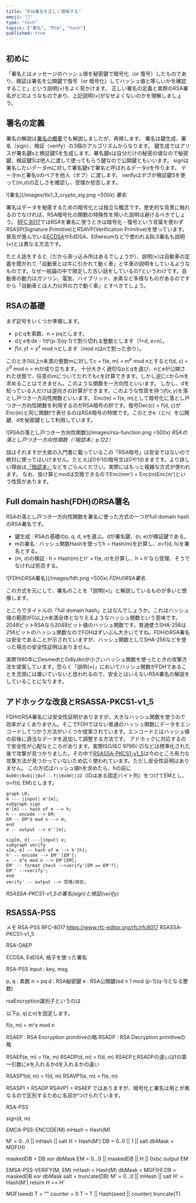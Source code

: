 ```yaml
---
title: "RSA署名を正しく理解する"
emoji: "🔐"
type: "tech"
topics: ["署名", "RSA", "hash"]
published: true
---
```

## 初めに

「署名とはメッセージのハッシュ値を秘密鍵で暗号化（or 復号）したものであり、検証は署名を公開鍵で復号（or 暗号化）してハッシュ値と等しいかを確認すること」という説明(×)をよく見かけます。
正しい署名の定義と実際のRSA署名がどのようなものであり、上記説明(×)がなぜよくないのかを理解しましょう。

## 署名の定義

署名の解説は[署名の概要](https://zenn.dev/herumi/articles/sd202203-ecc-2#%E7%BD%B2%E5%90%8D%E3%81%AE%E6%A6%82%E8%A6%81)でも解説しましたが、再掲します。
署名は鍵生成、署名（sign）、検証（verify）の3個のアルゴリズムからなります。
鍵生成ではアリスが署名鍵sと検証鍵Sを生成します。署名鍵sは自分だけの秘密の値なので秘密鍵、検証鍵Sは他人に渡して使ってもらう鍵なので公開鍵ともいいます。
signは署名したいデータmに対して署名鍵sで署名と呼ばれるデータσを作ります。
データmと署名σのペアを他人（ボブ）に渡します。
verifyはボブが検証鍵Sを使って(m,σ)の正しさを確認し、受理か拒否します。

![署名](/images/tls1_3_crypto_sig.png =500x)
*署名*

署名はデータを秘匿するための暗号化とは独立な概念です。歴史的な背景に触れるのでなければ、RSA暗号化の関数の特殊性を用いた説明は避けるべきでしょう。
[RFC 8017](https://www.rfc-editor.org/rfc/rfc8017)ではRSAを署名に使うときは暗号化・復号という言葉を使わずRSASP(Signature Primitive)とRSAVP(Verification Primitive)を使っています。
普及が進んでいる[ECDSA](https://zenn.dev/herumi/articles/sd202203-ecc-2#ecdsa%E3%81%AE%E9%8D%B5%E7%94%9F%E6%88%90)やEdDSA、Ethereumなどで使われるBLS署名も説明(×)とは異なる方法です。

たとえ話をすると（だから突っ込み所はあるでしょうが）、説明(×)は自動車の定義を聞かれて「自動車とは牛に引かれて動く車」と牛車の説明をしているようなものです。なぜ一般論の中で限定した古い話をしているの?というわけです。自動車の動力はガソリン、電気、ハイブリッド、水素など多様なものがあるのですから「自動車とは人力以外の力で動く車」とすべきでしょう。

## RSAの基礎

まず記号をいくつか準備します。
- pとqを素数、n = pqとします。
- dとeをde - 1が(p-1)(q-1)で割り切れる整数とします（1<d, e<n）。
- $f(x, y) = y^x$ mod nとします（mod nはnで割った余り）。

このとき0以上n未満の整数mに対してc = f(e, m) = $m^e$ mod nとするとf(d, c) = $c^d$ mod n = mが成り立ちます。
十分大きく適切なpとqを選び、nとeが公開された状態で、任意のmについてだれでもcを計算できます。しかし逆にcからmを求めることはできません。このような関数を一方向性といいます。
しかし、dを知っている人だけは逆向きの計算ができます。このような性質を持つ$f(x, y)$を落とし戸つき一方向性関数といいます。
Enc(m) = f(e, m)として暗号化に落とし戸つき一方向性関数を利用するのがRSA暗号の肝です。復号Dec(c) = f(d, c)がEnc(m)と同じ関数fで表せるのはRSA暗号の特徴です。このときe（とn）を公開鍵、dを秘密鍵として利用しています。

![RSAの落とし戸つき一方向性関数](/images/rsa-function.png =500x)
*RSAの落とし戸つき一方向性関数（『暗認本』p.122）*

話はそれますが大抵の入門書に載っているこの「RSA暗号」は安全ではないので絶対に使ってはいけません。たとえば0や1の暗号文は0や1のままです。より詳しい理由は[『暗認本』](https://herumi.github.io/anninbon/)などをごらんください。実際にはもっと複雑な方式が使われます。
なお、掛け算とmodは交換できるのでEnc(mm') = Enc(m)Enc(m')という性質があります。

## Full domain hash(FDH)のRSA署名

RSAの落とし戸つき一方向性関数を署名に使った方式の一つがfull domain hashのRSA署名です。

- 鍵生成 : RSAの基礎のp, q, d, eを選ぶ。dが署名鍵、(n, e)が検証鍵である。
- mの署名 : ハッシュ関数Hashを使ってh = Hash(m)を計算し、σ=f(d, h)を署名とする。
- (m, σ)の検証 : h = Hash(m)とh' = f(e, σ)を計算し、h = h'なら受理、そうでなければ拒否する。

![FDHのRSA署名](/images/fdh.png =500x)
*FDHのRSA署名*

この方式を元にして、署名のことを「説明(×)」と解説しているものが多いと想像します。

ところでタイトルの「full domain hash」とはなんでしょうか。これはハッシュ値の範囲が0以上n未満全体となりえるようなハッシュ関数という意味です。2048ビットRSAなら2048ビット値のハッシュ関数です。普通使うSHA-256は256ビットのハッシュ関数なのでFDHはずいぶん大きいですね。FDHのRSA署名は安全であることが示されていますが、ハッシュ関数としてSHA-256などを使った場合の安全性証明はありません。

実際1985年にDesmedtとOdlyzkoが小さいハッシュ関数を使ったときの攻撃方法を提案しています。恐らく「説明(×)」においてハッシュ関数がFDHであることを念頭には置いていないと思われるので、安全とはいえないRSA署名の解説をしていることになります。

## アドホックな改良とRSASSA-PKCS1-v1_5

FDHのRSA署名には安全性証明がありますが、大きなハッシュ関数を使うので効率がよくありません。そこでFDHではない普通のハッシュ関数にデータをエンコードしてつかう方法がいくつか提案されています。エンコードとはハッシュ値の前後に適当なデータを追加して調整する方法です。
アドホックに対応するので安全性が心配なところがあります。実際ISO/IEC 9796(-2)などは標準化された後で攻撃が見つかりました。その中で[RSASSA-PKCS1-v1_5](https://datatracker.ietf.org/doc/html/rfc8017#section-8-2)は今のところ有力な攻撃方法が見つかっていないため広く使われています。ただし安全性証明はありません。
この方式はハッシュ値hを求めたら、hの前に`0x00||0x01||0xf...f||0x00||ID`（IDはある固定バイト列）をつけてEMとし、σ=f(d, EM)とします。

```mermaid
graph LR;
m --- |input| m'[m];
subgraph sign
m'[m] -- hash of m --> h;
h -- encode --> EM;
EM -- EM^d mod n --> σ;
end
σ -- output --> σ''[σ];

sig[m, σ] ---|input| x;
subgraph verify
x[m, σ] -- hash of m --> h'[h];
h' -- encode --> EM''[EM'];
x -- σ^e mod n --> EM'[EM];
EM' -- format check -->verify'[EM == EM'?];
EM'' -->verify';
end
verify' -- output --> 受理/拒否;
```
*RSASSA-PKCS1-v1_5の署名(sign)と検証(verify)*

## RSASSA-PSS

メモ
RSA-PSS RFC-8017 https://www.rfc-editor.org/rfc/rfc8017
RSASSA-PKCS1-v1_5

RSA-OAEP

ECDSA, EdDSA, 格子を使った署名


RSA-PSS
input : key, msg

p, q : 素数
n = pq
d : RSA秘密鍵
e : RSA公開鍵(ed ≡ 1 mod (p-1)(q-1)となる整数)

rsaEncryption識別子というのは

以下p, q(とn)を固定します。

f(x, m) = m^x mod n

RSAEP : RSA Encryption primitiveの略
RSADP : RSA Decryption primitiveの略

RSAEP(e, m) = f(e, m)
RSADP(d, m) = f(d, m)
RSAEPとRSADPの違いはfの第一引数にeを入れるかdを入れるかの違い

RSASP1(d, m) = f(d, m)
RSAVP1(e, m) = f(e, m)

RSASP1 = RSADP
RSAVP1 = RSAEP
ではありますが、暗号化と署名は用とが異なるので区別するために名前がつけられています。

RSA-PSS

sign(d, m)

EMCA-PSS-ENCODE(M)
mHash = Hash(M)

M' = 0...0 || mHash || salt
H = Hash(M')
DB = 0..0 || 1 || salt
dbMask = MGF(H)

maskedDB = DB xor dbMask
EM = 0...0 || maskedDB || H || 0xbc
output EM

EMSA-PSS-VERIFY(M, EM)
mHash = Hash(M)
dbMask = MGF(H)
DB = maskedDB xor dbMask
salt = truncate(DB)
M' = 0...0 || mHash || salt
H' = Hash(M')
return H == H'

MGF(seed)
T = ""
counter = 0
T = T || Hash(seed || counter)
truncate(T)
